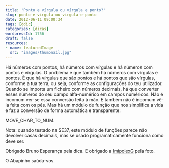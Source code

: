 ```yaml
---
title: 'Ponto e vírgula ou vírgula e ponto?'
slug: ponto-e-virgula-ou-virgula-e-ponto
date: 2012-06-11 09:00:34
tags: [ddic]
categories: [dicas]
wordpressId: 1756
draft: false
resources:
- name: featuredImage
  src: "images/thumbnail.jpg"
---
```

Há números com pontos, há números com vírgulas e há números com pontos e vírgulas. O problema é que também há números com vírgulas e pontos. É que há vírgulas que são pontos e há pontos que são vírgulas, conforme a tua terra, ou seja, conforme as configurações do teu utilizador. Quando se importa um ficheiro com números decimais, há que converter esses números do seu campo alfa-numérico em campos numéricos. Não é incomum ver-se essa conversão feita à mão. E também não é incomum vê-la feita com os pés. Mas há um módulo de função que nos simplifica a vida e faz a conversão de forma automática e transparente:

MOVE_CHAR_TO_NUM.

Nota: quando testado na SE37, este módulo de funções parece não devolver casas decimais, mas se usado programaticamente funciona como deve ser.

Obrigado Bruno Esperança pela dica.
E obrigado a [ImipolexG][1] pela foto.

O Abapinho saúda-vos.

   [1]: http://www.flickr.com/photos/imipolexg/3228161164/
